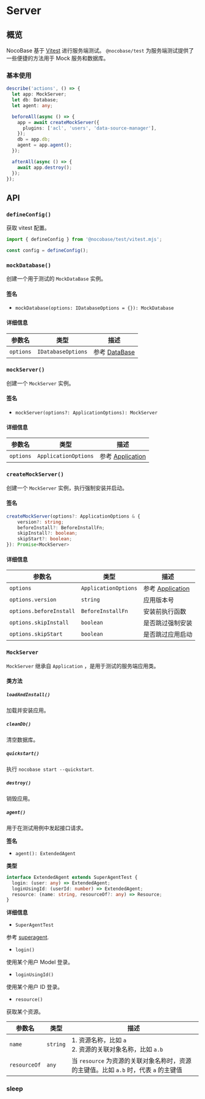 # Server

## 概览

NocoBase 基于 <a href="https://vitest.dev/" target="_blank">Vitest</a> 进行服务端测试。 `@nocobase/test` 为服务端测试提供了一些便捷的方法用于 Mock 服务和数据库。

### 基本使用

```ts
describe('actions', () => {
  let app: MockServer;
  let db: Database;
  let agent: any;

  beforeAll(async () => {
    app = await createMockServer({
      plugins: ['acl', 'users', 'data-source-manager'],
    });
    db = app.db;
    agent = app.agent();
  });

  afterAll(async () => {
    await app.destroy();
  });
});
```

## API

### `defineConfig()`

获取 vitest 配置。

```ts
import { defineConfig } from '@nocobase/test/vitest.mjs';

const config = defineConfig();
```

### `mockDatabase()`

创建一个用于测试的 `MockDataBase` 实例。

#### 签名

- `mockDatabase(options: IDatabaseOptions = {}): MockDatabase`

#### 详细信息

| 参数名    | 类型               | 描述                                  |
| --------- | ------------------ | ------------------------------------- |
| `options` | `IDatabaseOptions` | 参考 [DataBase](../database/index.md) |

### `mockServer()`

创建一个 `MockServer` 实例。

#### 签名

- `mockServer(options?: ApplicationOptions): MockServer`

#### 详细信息

| 参数名    | 类型                 | 描述                                         |
| --------- | -------------------- | -------------------------------------------- |
| `options` | `ApplicationOptions` | 参考 [Application](../server/application.md) |

### `createMockServer()`

创建一个 `MockServer` 实例，执行强制安装并启动。

#### 签名

```ts
createMockServer(options?: ApplicationOptions & {
    version?: string;
    beforeInstall?: BeforeInstallFn;
    skipInstall?: boolean;
    skipStart?: boolean;
}): Promise<MockServer>
```

#### 详细信息

| 参数名                  | 类型                 | 描述                                         |
| ----------------------- | -------------------- | -------------------------------------------- |
| `options`               | `ApplicationOptions` | 参考 [Application](../server/application.md) |
| `options.version`       | `string`             | 应用版本号                                   |
| `options.beforeInstall` | `BeforeInstallFn`    | 安装前执行函数                               |
| `options.skipInstall`   | `boolean`            | 是否跳过强制安装                             |
| `options.skipStart`     | `boolean`            | 是否跳过应用启动                             |

### `MockServer`

`MockServer` 继承自 `Application` ，是用于测试的服务端应用类。

#### 类方法

##### `loadAndInstall()`

加载并安装应用。

##### `cleanDb()`

清空数据库。

##### `quickstart()`

执行 `nocobase start --quickstart`.

##### `destroy()`

销毁应用。

##### `agent()`

用于在测试用例中发起接口请求。

**签名**

- `agent(): ExtendedAgent`

**类型**

```ts
interface ExtendedAgent extends SuperAgentTest {
  login: (user: any) => ExtendedAgent;
  loginUsingId: (userId: number) => ExtendedAgent;
  resource: (name: string, resourceOf?: any) => Resource;
}
```

**详细信息**

- `SuperAgentTest`

参考 <a href="https://github.com/ladjs/superagent" target="_blank">superagent</a>.

- `login()`

使用某个用户 Model 登录。

- `loginUsingId()`

使用某个用户 ID 登录。

- `resource()`

获取某个资源。

| 参数名       | 类型     | 描述                                                                                 |
| ------------ | -------- | ------------------------------------------------------------------------------------ |
| `name`       | `string` | 1. 资源名称，比如 `a` <br /> 2. 资源的关联对象名称，比如 `a.b`                       |
| `resourceOf` | `any`    | 当 `resource` 为资源的关联对象名称时，资源的主键值。比如 `a.b` 时，代表 `a` 的主键值 |

### sleep
